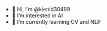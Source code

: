 - 👋 Hi, I’m @kienld30499
- 👀 I’m interested in AI
- 🌱 I’m currently learning CV and NLP


<!---
kienld30499/kienld30499 is a ✨ special ✨ repository because its `README.md` (this file) appears on your GitHub profile.
You can click the Preview link to take a look at your changes.
--->
